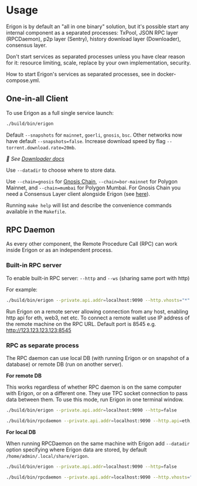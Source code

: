 # Usage


Erigon is by default an "all in one binary" solution, but it's possible start any internal component as a separated processes: TxPool, JSON RPC layer (RPCDaemon), p2p layer (Sentry), history download layer (Downloader), consensus layer.

Don't start services as separated processes unless you have clear reason for it: resource limiting, scale, replace by your own implementation, security. 

How to start Erigon's services as separated processes, see in docker-compose.yml.

## One-in-all Client

To use Erigon as a full single service launch:

```bash
./build/bin/erigon
```

Default ``--snapshots`` for ``mainnet``, ``goerli``, ``gnosis``, ``bsc``. Other networks now have default ``--snapshots=false``. Increase
download speed by flag ``--torrent.download.rate=20mb``.

*🔬 See [Downloader docs](./cmd/downloader/readme.md)*

Use ``--datadir`` to choose where to store data.

Use ``--chain=gnosis`` for [Gnosis Chain](https://www.gnosis.io), ``--chain=bor-mainnet`` for Polygon Mainnet, and ``--chain=mumbai`` for Polygon Mumbai.
For Gnosis Chain you need a Consensus Layer client alongside Erigon (see [here](https://docs.gnosischain.com/node/guide/beacon)).

Running ``make help`` will list and describe the convenience commands available in the ``Makefile``.

## RPC Daemon

As every other component, the Remote Procedure Call (RPC) can work inside Erigon or as an independent process.

### Built-in RPC server

To enable built-in RPC server: ``--http`` and ``--ws`` (sharing same port with http)

For example:
```bash
./build/bin/erigon --private.api.addr=localhost:9090 --http.vhosts="*" --http.addr="0.0.0.0" --http.api=eth,web3,net,debug,trace,txpool
```
Run Erigon on a remote server allowing connection from any host, enabling http api for eth, web3, net etc. To connect a remote wallet use IP address of the remote machine on the RPC URL. Default port is 8545 e.g. http://123.123.123.123:8545

### RPC as separate process

The RPC daemon can use local DB (with running Erigon or on snapshot of a database) or remote DB (run on another server). 

**For remote DB**

This works regardless of whether RPC daemon is on the same computer with Erigon, or on a different one. They use TPC socket connection to pass data between them. To use this mode, run Erigon in one terminal window.

```bash
./build/bin/erigon --private.api.addr=localhost:9090 --http=false

./build/bin/rpcdaemon --private.api.addr=localhost:9090 --http.api=eth,erigon,web3,net,debug,trace,txpool
```

**For local DB**

When running RPCDaemon on the same machine with Erigon add ``--datadir`` option specifying where Erigon data are stored, by default ``/home/admin/.local/share/erigon``.

```bash
./build/bin/erigon --private.api.addr=localhost:9090 --http=false

./build/bin/rpcdaemon --private.api.addr=localhost:9090 --http.vhosts="*" --http.addr="0.0.0.0" --http.api=eth,erigon,web3,net,debug,trace,txpool —-datadir=/home/admin/.local/share/erigon
```







